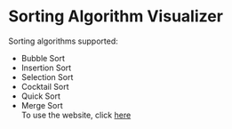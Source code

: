 # Sorting Algorithm Visualizer 
Sorting algorithms supported:
* Bubble Sort
* Insertion Sort
* Selection Sort
* Cocktail Sort
* Quick Sort
* Merge Sort  
To use the website, click [here](https://maxwoodcock.github.io/) 
